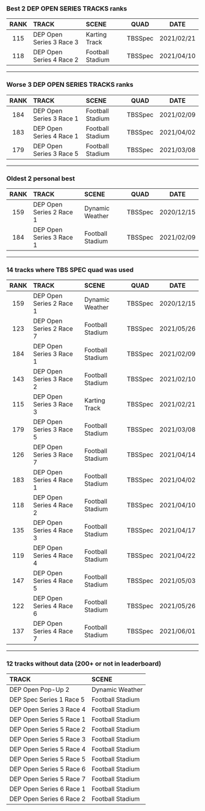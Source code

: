 ### Best 2 DEP OPEN SERIES TRACKS ranks
|RANK|TRACK|SCENE|QUAD|DATE|
|:---:|:---|:---|:---:|:---:|
|115|DEP Open Series 3 Race 3|Karting Track|TBSSpec|2021/02/21|
|118|DEP Open Series 4 Race 2|Football Stadium|TBSSpec|2021/04/10|
---
### Worse 3 DEP OPEN SERIES TRACKS ranks
|RANK|TRACK|SCENE|QUAD|DATE|
|:---:|:---|:---|:---:|:---:|
|184|DEP Open Series 3 Race 1|Football Stadium|TBSSpec|2021/02/09|
|183|DEP Open Series 4 Race 1|Football Stadium|TBSSpec|2021/04/02|
|179|DEP Open Series 3 Race 5|Football Stadium|TBSSpec|2021/03/08|
---
### Oldest 2 personal best
|RANK|TRACK|SCENE|QUAD|DATE|
|:---:|:---|:---|:---:|:---:|
|159|DEP Open Series 2 Race 1|Dynamic Weather|TBSSpec|2020/12/15|
|184|DEP Open Series 3 Race 1|Football Stadium|TBSSpec|2021/02/09|
---
### 14 tracks where TBS SPEC quad was used
|RANK|TRACK|SCENE|QUAD|DATE|
|:---:|:---|:---|:---:|:---:|
|159|DEP Open Series 2 Race 1|Dynamic Weather|TBSSpec|2020/12/15|
|123|DEP Open Series 2 Race 7|Football Stadium|TBSSpec|2021/05/26|
|184|DEP Open Series 3 Race 1|Football Stadium|TBSSpec|2021/02/09|
|143|DEP Open Series 3 Race 2|Football Stadium|TBSSpec|2021/02/10|
|115|DEP Open Series 3 Race 3|Karting Track|TBSSpec|2021/02/21|
|179|DEP Open Series 3 Race 5|Football Stadium|TBSSpec|2021/03/08|
|126|DEP Open Series 3 Race 7|Football Stadium|TBSSpec|2021/04/14|
|183|DEP Open Series 4 Race 1|Football Stadium|TBSSpec|2021/04/02|
|118|DEP Open Series 4 Race 2|Football Stadium|TBSSpec|2021/04/10|
|135|DEP Open Series 4 Race 3|Football Stadium|TBSSpec|2021/04/17|
|119|DEP Open Series 4 Race 4|Football Stadium|TBSSpec|2021/04/22|
|147|DEP Open Series 4 Race 5|Football Stadium|TBSSpec|2021/05/03|
|122|DEP Open Series 4 Race 6|Football Stadium|TBSSpec|2021/05/26|
|137|DEP Open Series 4 Race 7|Football Stadium|TBSSpec|2021/06/01|
---
### 12 tracks without data (200+ or not in leaderboard)
|TRACK|SCENE|
|:---|:---|
|DEP Open Pop-Up 2|Dynamic Weather|
|DEP Spec Series 1 Race 5|Football Stadium|
|DEP Open Series 3 Race 4|Football Stadium|
|DEP Open Series 5 Race 1|Football Stadium|
|DEP Open Series 5 Race 2|Football Stadium|
|DEP Open Series 5 Race 3|Football Stadium|
|DEP Open Series 5 Race 4|Football Stadium|
|DEP Open Series 5 Race 5|Football Stadium|
|DEP Open Series 5 Race 6|Football Stadium|
|DEP Open Series 5 Race 7|Football Stadium|
|DEP Open Series 6 Race 1|Football Stadium|
|DEP Open Series 6 Race 2|Football Stadium|
